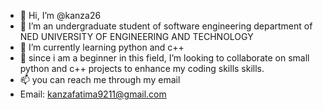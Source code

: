 - 👋 Hi, I’m @kanza26
- 👀 I’m an undergraduate student of software engineering department of NED UNIVERSITY OF ENGINEERING AND TECHNOLOGY
- 🌱 I’m currently learning python and c++
- 💞️ since i am a beginner in this field, I’m looking to collaborate on small python and c++ projects to enhance my coding skills skills.
- 📫 you can reach me through my email
- Email: kanzafatima9211@gmail.com

<!---
kanza26/kanza26 is a ✨ special ✨ repository because its `README.md` (this file) appears on your GitHub profile.
You can click the Preview link to take a look at your changes.
--->
